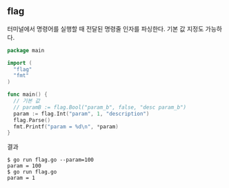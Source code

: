 ## flag

터미널에서 명령어를 실행할 때 전달된 명령줄 인자를 파싱한다. 기본 값 지정도 가능하다.

```go
package main

import (
  "flag"
  "fmt"
)

func main() {
  // 기본 값
  // paramB := flag.Bool("param_b", false, "desc param_b")
  param := flag.Int("param", 1, "description")
  flag.Parse()
  fmt.Printf("param = %d\n", *param)
}
```

결과

```shell
$ go run flag.go --param=100
param = 100
$ go run flag.go
param = 1
```
